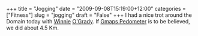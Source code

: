 +++
title = "Jogging"
date = "2009-09-08T15:19:00+12:00"
categories = ["Fitness"]
slug = "jogging"
draft = "False"
+++
I had a nice trot around the Domain today with
[Winnie](https://staff.business.auckland.ac.nz/5452.aspx)
[O'Grady](https://www.linkedin.com/pub/winnie-o-grady/6/465/850). If
[Gmaps Pedometer](https://www.gmap-pedometer.com/?r=3169410) is to be
believed, we did about 4.5 Km.

